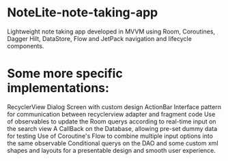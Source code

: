 # NoteLite-note-taking-app
Lightweight note taking app developed in MVVM using Room, Coroutines, Dagger Hilt, DataStore, Flow and JetPack navigation and lifecycle components.

# Some more specific implementations:
RecyclerView
Dialog Screen with custom design
ActionBar
Interface pattern for communication between recyclerview adapter and fragment code
Use of observables to update the Room querys according to real-time input on the search view
A CallBack on the Database, allowing pre-set dummy data for testing
Use of Coroutine's Flow to combine multiple input options into the same observable
Conditional querys on the DAO
and some custom xml shapes and layouts for a presentable design and smooth user experience.
